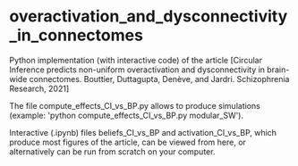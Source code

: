 # overactivation_and_dysconnectivity_in_connectomes

Python implementation (with interactive code) of the article [Circular Inference predicts non-uniform overactivation and dysconnectivity in brain-wide connectomes. Bouttier, Duttagupta, Denève, and Jardri. Schizophrenia Research, 2021]

The file compute_effects_CI_vs_BP.py allows to produce simulations (example: 'python compute_effects_CI_vs_BP.py modular_SW'). 

Interactive (.ipynb) files beliefs_CI_vs_BP and activation_CI_vs_BP, which produce most figures of the article, can be viewed from here, or alternatively can be run from scratch on your computer.